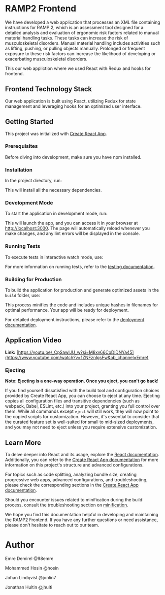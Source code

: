 # RAMP2 Frontend
We have developed a web application that processes an XML file containing instructions for RAMP 2, which is an assessment tool designed for a detailed analysis and evaluation of ergonomic risk factors related to manual material handling tasks. These tasks can increase the risk of musculoskeletal disorders. Manual material handling includes activities such as lifting, pushing, or pulling objects manually. Prolonged or frequent exposure to these risk factors can increase the likelihood of developing or exacerbating musculoskeletal disorders.

This our web appliction where we used React with Redux and hooks for frontend.

## Frontend Technology Stack

Our web application is built using React, utilizing Redux for state management and leveraging hooks for an optimized user interface.

## Getting Started

This project was initialized with [Create React App](https://github.com/facebook/create-react-app).

### Prerequisites

Before diving into development, make sure you have npm installed.

### Installation

In the project directory, run:

This will install all the necessary dependencies.

### Development Mode

To start the application in development mode, run:

This will launch the app, and you can access it in your browser at [http://localhost:3000](http://localhost:3000). The page will automatically reload whenever you make changes, and any lint errors will be displayed in the console.

### Running Tests

To execute tests in interactive watch mode, use:


For more information on running tests, refer to the [testing documentation](https://facebook.github.io/create-react-app/docs/running-tests).

### Building for Production

To build the application for production and generate optimized assets in the `build` folder, use:


This process minifies the code and includes unique hashes in filenames for optimal performance. Your app will be ready for deployment.

For detailed deployment instructions, please refer to the [deployment documentation](https://facebook.github.io/create-react-app/docs/deployment).

## Application Video 
**Link:** [https://youtu.be/_CpSawlJU_w?si=M8xv66CoDlDNYa45](https://www.youtube.com/watch?v=1ZNFznIgsFw&ab_channel=Emre)

### Ejecting

**Note: Ejecting is a one-way operation. Once you eject, you can't go back!**

If you find yourself dissatisfied with the build tool and configuration choices provided by Create React App, you can choose to eject at any time. Ejecting copies all configuration files and transitive dependencies (such as webpack, Babel, ESLint, etc.) into your project, granting you full control over them. 
While all commands except `eject` will still work, they will now point to the copied scripts for customization. However, it's essential to consider that the curated feature set is well-suited for small to mid-sized deployments, 
and you may not need to eject unless you require extensive customization.

## Learn More

To delve deeper into React and its usage, explore the [React documentation](https://reactjs.org/). Additionally, you can refer to the [Create React App documentation](https://facebook.github.io/create-react-app/docs/getting-started) for more information on this project's structure and advanced configurations.

For topics such as code splitting, analyzing bundle size, creating progressive web apps, advanced configurations, and troubleshooting, please check the corresponding sections in the [Create React App documentation](https://facebook.github.io/create-react-app/docs).

Should you encounter issues related to minification during the build process, consult the troubleshooting section on [minification](https://facebook.github.io/create-react-app/docs/troubleshooting#npm-run-build-fails-to-minify).

We hope you find this documentation helpful in developing and maintaining the RAMP2 Frontend. If you have any further questions or need assistance, please don't hesitate to reach out to our team.


# Author 
Emre Demirel @98emre

Mohammed Hosin @hosin

Johan Lindqvist @jonlin7 

Jonathan Hultin @jhulti



